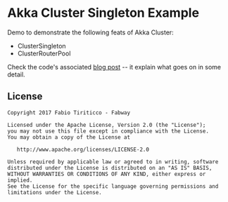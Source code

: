 # Akka Cluster Singleton Example

Demo to demonstrate the following feats of Akka Cluster:

* ClusterSingleton 
* ClusterRouterPool

Check the code's associated [blog post](http://ticofab.io/akka-cluster-singleton-example/) -- it explain what goes on in some detail.

## License

    Copyright 2017 Fabio Tiriticco - Fabway

    Licensed under the Apache License, Version 2.0 (the "License");
    you may not use this file except in compliance with the License.
    You may obtain a copy of the License at

       http://www.apache.org/licenses/LICENSE-2.0

    Unless required by applicable law or agreed to in writing, software
    distributed under the License is distributed on an "AS IS" BASIS,
    WITHOUT WARRANTIES OR CONDITIONS OF ANY KIND, either express or implied.
    See the License for the specific language governing permissions and
    limitations under the License.
